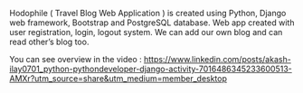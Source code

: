 Hodophile ( Travel Blog Web Application ) is created using Python, Django web framework, Bootstrap and PostgreSQL database. Web app created with user registration, login, logout system. We can add our own blog and can read other’s blog too.

You can see overview in the video : https://www.linkedin.com/posts/akash-ilay0701_python-pythondeveloper-django-activity-7016486345233600513-AMXr?utm_source=share&utm_medium=member_desktop
